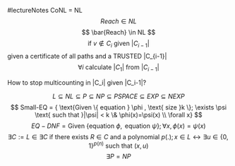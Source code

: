 #lectureNotes 
CoNL = NL
$$ Reach \in NL $$
$$ \bar{Reach} \in NL $$
$$ \text{if } v \notin C_i \text{ given } |C_{i-1}| $$
given a certificate of all paths and a TRUSTED |C_{i-1}| 
$$ \forall i \text{ calculate }|C_1| \text{ from } |C_{i-1}| $$


How to stop multicounting in |C_i| given |C_i-1|?

$$ L \subseteq NL \subseteq P \subseteq NP \subseteq PSPACE \subseteq EXP \subseteq NEXP $$
$$ Small-EQ = { \text{Given \{ equation } \phi  , \text{ size }k \}; \exists \psi \text{ such that }|\psi| < k \& \phi(x)=\psi(x) \\ \forall x} $$
$$ EQ-DNF = \text{Given \{equation } \phi, \text{ equation } \psi \}; \forall x, \phi(x)=\psi(x) $$
$$ \exists C := L \in \exists C \text{ if there exists } R \in C \text{ and a polynomial } p(.); x \in L \leftrightarrow \exists u \in \{0,1\}^{p(n)}\text{ such that }(x, u) $$
$$\exists P = NP $$
